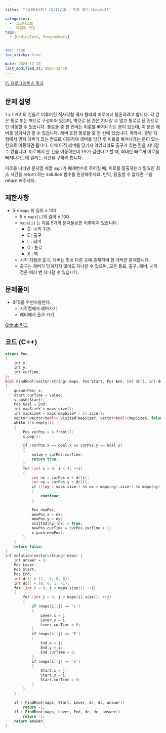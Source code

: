 ```yaml
---
title:  "[코딩테스트] 23/12/10 - 미로 찾기 (Level2)" 

categories:
  -  코딩테스트
  -  데일리 코딩
tags:
  - [CodingTest, Programmers]


toc: true
toc_sticky: true

date: 2023-12-10
last_modified_at: 2023-12-10
---
```


[🌜 프로그래머스 링크](https://school.programmers.co.kr/learn/courses/30/lessons/159993)

## 문제 설명
1 x 1 크기의 칸들로 이루어진 직사각형 격자 형태의 미로에서 탈출하려고 합니다. 각 칸은 통로 또는 벽으로 구성되어 있으며, 벽으로 된 칸은 지나갈 수 없고 통로로 된 칸으로만 이동할 수 있습니다. 통로들 중 한 칸에는 미로를 빠져나가는 문이 있는데, 이 문은 레버를 당겨서만 열 수 있습니다. 레버 또한 통로들 중 한 칸에 있습니다. 따라서, 출발 지점에서 먼저 레버가 있는 칸으로 이동하여 레버를 당긴 후 미로를 빠져나가는 문이 있는 칸으로 이동하면 됩니다. 이때 아직 레버를 당기지 않았더라도 출구가 있는 칸을 지나갈 수 있습니다. 미로에서 한 칸을 이동하는데 1초가 걸린다고 할 때, 최대한 빠르게 미로를 빠져나가는데 걸리는 시간을 구하려 합니다.

미로를 나타낸 문자열 배열 `maps`가 매개변수로 주어질 때, 미로를 탈출하는데 필요한 최소 시간을 return 하는 solution 함수를 완성해주세요. 만약, 탈출할 수 없다면 -1을 return 해주세요.

## 제한사항
- 5 ≤ `maps` 의 길이 ≤ 100
  - 5 ≤ `maps[i]`의 길이 ≤ 100
  - `maps[i]` 는 다음 5개의 문자들로만 이루어져 있습니다.
    - S : 시작 지점
    - E : 출구
    - L : 레버
    - O : 통로
    - X : 벽
  - 시작 지점과 출구, 레버는 항상 다른 곳에 존재하며 한 개씩만 존재합니다.
  - 출구는 레버가 당겨지지 않아도 지나갈 수 있으며, 모든 통로, 출구, 레버, 시작점은 여러 번 지나갈 수 있습니다.

## 문제풀이
- BFS를 두번사용한다.
  - 시작점에서 레버가기
  - 레버에서 출구 가기


[Github 링크](https://github.com/OneThingChanged/DailyCodingTest/blob/main/Program/CodingTestCpp/Level2/MazeEscape.h)

## 코드 (C++)
```cpp
struct Pos
{
    int x;
    int y;
    int curTime;
};
bool FindRoot(vector<string> maps, Pos Start, Pos End, int dr[], int dc[], int& value)
{
    queue<Pos> s;
    Start.curTime = value;
    s.push(Start);
    Pos Goal = End;
    int mapSizeY = maps.size();
    int mapSizeX = maps[mapSizeY - 1].size();
    vector<vector<bool>> visited(mapSizeY, vector<bool>(mapSizeX, false));
    while (!s.empty())
    {
        Pos curPos = s.front();
        s.pop();

        if (curPos.x == Goal.x && curPos.y == Goal.y)
        {
            value = curPos.curTime;
            return true;
        }
        for (int i = 0; i < 4; ++i)
        {
            int nx = curPos.x + dr[i];
            int ny = curPos.y + dc[i];
            if (!(ny < maps.size() && nx < maps[ny].size() && maps[ny][nx] != 'X' && !visited[ny][nx]))
            {
                continue;
            }
            
            Pos newPos;
            newPos.x = nx;
            newPos.y = ny;
            visited[ny][nx] = true;
            newPos.curTime = curPos.curTime + 1;
            s.push(newPos);
        }
    }
    return false;
}
int solution(vector<string> maps) {
    int answer = 0;
    Pos Lever;
    Pos Start;
    Pos End;
    int dr[] = {1, -1, 0, 0};
    int dc[] = {0, 0, 1, -1};
    for (int i = 0; i < maps.size(); ++i)
    {
        for (int j = 0; j < maps[i].size(); ++j)
        {
            if (maps[i][j] == 'L')
            {
                Lever.x = j;
                Lever.y = i;
                Lever.curTime = 0;
            }
            if (maps[i][j] == 'E')
            {
                End.x = j;
                End.y = i;
                End.curTime = 0;
            }
            if (maps[i][j] == 'S')
            {
                Start.x = j;
                Start.y = i;
                Start.curTime = 0;
            }
        }
    }
    
    if (!FindRoot(maps, Start, Lever, dr, dc, answer))
        return -1;
    if (!FindRoot(maps, Lever, End, dr, dc, answer))
        return -1;
    return answer;
}
```
## 
<script src="https://utteranc.es/client.js"
        repo="OneThingChanged/OneThingChanged.github.io"
        issue-term="pathname"
        label="utterances"
        theme="github-dark"
        crossorigin="anonymous"
        async>
</script>
